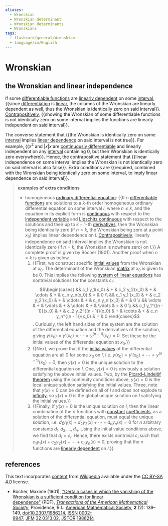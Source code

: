 ```yaml
---
aliases:
  - Wronskian
  - Wronskian determinant
  - Wronskian determinants
  - Wronskians
tags:
  - flashcard/general/Wronskian
  - language/in/English
---
```


# Wronskian

## the Wronskian and linear independence

If some [differentiable functions](differentiable%20function.md) are [linearly dependent](linear%20independence.md) on some [interval](interval%20(mathematics).md), {{since [differentiation](derivative.md) is [linear](linearity%20of%20differentiation.md), the columns of the Wronskian are linearly dependent as well, thus the Wronskian is identically zero on said interval}}. [Contrapositively](contraposition.md), {{showing the Wronskian of some differentiable functions is not identically zero on some interval implies the functions are linearly independent on said interval}}. <!--SR:!2024-04-12,69,270!2024-06-17,104,250-->

The converse statement that {{the Wronskian is identically zero on some [interval](interval%20(mathematics).md) implies [linear dependence](linear%20dependence.md) on said interval is not true}}. For example, {{$x^2$ and $\lvert x \rvert x$ are [continuously differentiable](differentiable%20function.md) and linearly independent on any [interval](interval%20(mathematics).md) containing 0, but their Wronskian is identically zero everywhere}}. Hence, the contrapositive statement that {{linear independence on some interval implies the Wronskian is not identically zero on said interval is also false}}. Extra conditions are {{required, combined with the Wronskian being identically zero on some interval, to imply linear dependence on said interval}}. <!--SR:!2024-06-27,121,290!2024-03-27,68,310!2024-07-11,130,290!2024-03-11,55,310-->

> __examples of extra conditions__
>
> - homogeneous [ordinary differential equation](linear%20differential%20equation.md): {{If $n$ [differentiable functions](differentiable%20function.md) are solutions to a $k$-th order homogeneous ordinary differential equation on some interval $I$, where $n \le k$, and the equation in its explicit form is [continuous](continuous%20function.md) with respect to the [independent variable](dependent%20and%20independent%20variables.md) and [Lipschitz continuous](Lipschitz%20continuity.md) with respect to the solutions and their up to $k - 1$-th [derivatives](derivative.md), then the Wronskian being identically zero (if $n = k$, the Wronskian being zero at a point $x_0$) implies linear dependence on $I$. [Contrapositively](contraposition.md), linearly independence on said interval implies the Wronskian is not identically zero (if $n = k$, the Wronskian is nowhere zero) on $I$.}} A complete proof is given by Bôcher (1901). Another proof when $n = k$ is given as below.
>     1. {{First, we construct specific [initial values](initial%20value%20problem.md) from the Wronskian at $x_0$. The determinant of the Wronskian [matrix](matrix%20(mathematics).md) at $x_0$ is given to be 0. This implies the following [system of linear equations](system%20of%20linear%20equations.md) has nontrivial solutions for the constants $c_i$: $$\begin{cases} && c_1 y_1(x_0) & + & c_2 y_2(x_0) & + & \cdots & + & c_n y_n(x_0) & = & 0 \\ && c_1 y_1'(x_0) & + & c_2 y_2'(x_0) & + & \cdots & + & c_n y_n'(x_0) & = & 0 \\ && \vdots & + & \vdots & + & \ddots & + & \vdots & = & 0 \\ && c_1 y_1^{(n - 1)}(x_0) & + & c_2 y_2^{(n - 1)}(x_0) & + & \cdots & + & c_n y_n^{(n - 1)}(x_0) & = & 0 \end{cases}$$. Curiously, the left hand sides of the system are the solution of the differential equation and the derivatives of the solution, giving $y(x_0) = y'(x_0) = \cdots = y^{(n - 1)}(x_0) = 0$. Set these be the initial values of the differential equation at $x_0$.}}
>     2. {{Next, we prove that if the [initial values](initial%20value%20problem.md) of the differential equation are all 0 for some $x_0$ on $I$, i.e. $y(x_0) = y'(x_0) = \cdots = y^{(n - 1)}(x_0) = 0$, then $y(x) = 0$ is the unique solution to the differential equation on $I$. One, $y(x) = 0$ is obviously a solution satisfying the above initial values. Two, by the [Picard–Lindelöf theorem](Picard–Lindelöf%20theorem.md) using the continuity conditions above, $y(x) = 0$ is the local unique solution satisfying the initial values. Three, note that $y(x) = 0$ can be defined on all of $I$ and does not explode to [infinity](infinity.md), so $y(x) = 0$ is the global unique solution on $I$ satisfying the initial values.}}
>     3. {{Finally, if $y(x) = 0$ is the unique solution on $I$, then the linear combination of the $n$ functions with [constant](constant%20(mathematics).md) [coefficients](coefficient.md), as a solution of the differential equation, must equal the unique solution, i.e. $d_1 y_1(x) + d_2 y_2(x) + \cdots + d_n y_n(x) = 0$ for $n$ arbitrary constants $d_1, d_2, \ldots, d_n$. Using the initial value conditions above, we find that $d_i = c_i$. Hence, there exists nontrivial $c_i$ such that $c_1 y_1(x) + c_2 y_2(x) + \cdots + c_n y_n(x) = 0$, proving that the $n$ functions are [linearly dependent](linear%20independence.md) on $I$.}} <!--SR:!2024-06-03,94,250!2024-06-07,97,250!2024-05-17,91,270!2024-06-18,104,250-->

## references

This text incorporates [content](https://en.wikipedia.org/wiki/Wronskian) from [Wikipedia](Wikipedia.md) available under the [CC BY-SA 4.0](https://creativecommons.org/licenses/by-sa/4.0/) license.

- Bôcher, Maxime (1901), ["Certain cases in which the vanishing of the Wronskian is a sufficient condition for linear dependence"](https://www.ams.org/journals/tran/1901-002-02/S0002-9947-1901-1500560-5/S0002-9947-1901-1500560-5.pdf) (PDF), _[Transactions of the American Mathematical Society](Transactions%20of%20the%20American%20Mathematical%20Society.md)_, Providence, R.I.: [American Mathematical Society](American%20Mathematical%20Society.md), __2__ (2): 139–149, [doi](doi%20(identifier).md):[10.2307/1986214](https://doi.org/10.2307%2F1986214), [ISSN](ISSN%20(identifier).md) [0002-9947](https://www.worldcat.org/issn/0002-9947), [JFM](JFM%20(identifier).md) [32.0313.02](https://zbmath.org/?format=complete&q=an:32.0313.02), [JSTOR](JSTOR%20(identifier).md) [1986214](https://www.jstor.org/stable/1986214)
